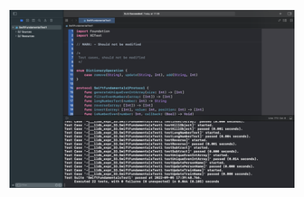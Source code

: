 ![0 fail](https://github.com/PB-Mobile-Learning-Sessions/hw1-swift-fundamentals-nihadallahveranov/blob/main/image.png)